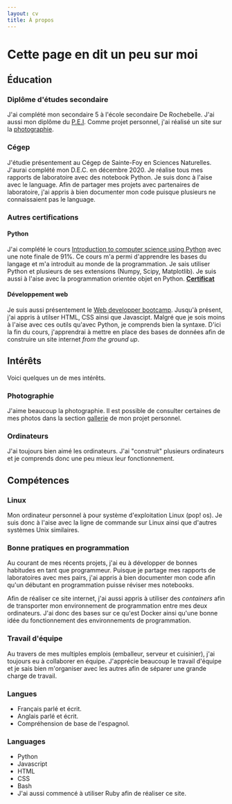```yaml
---
layout: cv
title: À propos
---
```

# Cette page en dit un peu sur moi
## Éducation

### Diplôme d'études secondaire
J'ai complété mon secondaire 5 à l'école secondaire De Rochebelle. J'ai aussi mon diplôme du [P.E.I](https://www.ibo.org/fr/programmes/middle-years-programme/). Comme projet personnel, j'ai réalisé un site sur la [photographie](https://etienneparent4.wixsite.com/artphotographie). 

### Cégep
J'étudie présentement au Cégep de Sainte-Foy en Sciences Naturelles. J'aurai complété mon D.E.C. en décembre 2020. Je réalise tous mes rapports de laboratoire avec des notebook Python. Je suis donc à l'aise avec le language. Afin de partager mes projets avec partenaires de laboratoire, j'ai appris à bien documenter mon code puisque plusieurs ne connaissaient pas le language.

### Autres certifications
#### Python
J'ai complété le cours [Introduction to computer science using Python](https://www.edx.org/course/introduction-to-computer-science-and-programming-7) avec une note finale de 91%.
 Ce cours m'a permi d'apprendre les bases du langage et m'a introduit au monde de la programmation. Je sais utiliser Python et plusieurs de ses extensions (Numpy, Scipy, Matplotlib). Je suis aussi à l'aise avec la programmation orientée objet en Python. **[Certificat](https://courses.edx.org/certificates/137b386d4b624fe9a1be270091a9cce8)**
#### Développement web
Je suis aussi présentement le [Web developper bootcamp](https://www.udemy.com/course/the-web-developer-bootcamp/). Jusqu'à présent, j'ai appris à utilser HTML, CSS ainsi que Javascipt. Malgré que je sois moins à l'aise avec ces outils qu'avec Python, je comprends bien la syntaxe. D'ici la fin du cours, j'apprendrai à mettre en place des bases de données afin de construire un site internet *from the ground up*.

## Intérêts
Voici quelques un de mes intérêts.
### Photographie
J'aime beaucoup la photographie. Il est possible de consulter certaines de mes photos dans la section [gallerie](https://etienneparent4.wixsite.com/artphotographie/gallery) de mon projet personnel.
### Ordinateurs
J'ai toujours bien aimé les ordinateurs. J'ai "construit" plusieurs ordinateurs et je comprends donc une peu mieux leur fonctionnement.
## Compétences
### Linux
Mon ordinateur personnel à pour système d'exploitation Linux (pop! os). Je suis donc à l'aise avec la ligne de commande sur Linux ainsi que d'autres systèmes Unix similaires.
### Bonne pratiques en programmation
Au courant de mes récents projets, j'ai eu à développer de bonnes habitudes en tant que programmeur. Puisque je partage mes rapports de laboratoires avec mes pairs, j'ai appris à bien documenter mon code afin qu'un débutant en programmation puisse réviser mes notebooks.

Afin de réaliser ce site internet, j'ai aussi appris à utiliser des *containers* afin de transporter mon environnement de programmation entre mes deux ordinateurs. J'ai donc des bases sur ce qu'est Docker ainsi qu'une bonne idée du fonctionnement des environnements de programmation.
### Travail d'équipe
Au travers de mes multiples emplois (emballeur, serveur et cuisinier), j'ai toujours eu à collaborer en équipe. J'apprécie beaucoup le travail d'équipe et je sais bien m'organiser avec les autres afin de séparer une grande charge de travail.

### Langues
* Français parlé et écrit.
* Anglais parlé et écrit.
* Compréhension de base de l'espagnol.

### Languages
* Python
* Javascript
* HTML
* CSS
* Bash
* J'ai aussi commencé à utiliser Ruby afin de réaliser ce site.
